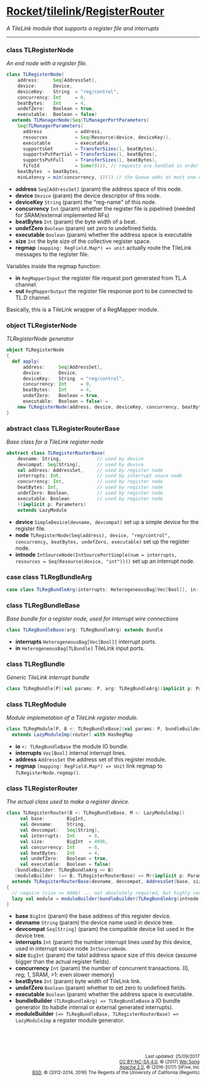 [Rocket](../Readme.md)/[tilelink](../tilelink.md)/[RegisterRouter](https://github.com/freechipsproject/rocket-chip/blob/master/src/main/scala/tilelink/RegisterRouter.scala)
=====================
*A TileLink module that supports a register file and interrupts*

**********************

### class TLRegisterNode
*An end node with a register file.*

~~~scala
class TLRegisterNode(
    address:     Seq[AddressSet],
    device:      Device,
    deviceKey:   String  = "reg/control",
    concurrency: Int     = 0,
    beatBytes:   Int     = 4,
    undefZero:   Boolean = true,
    executable:  Boolean = false)
  extends TLManagerNode(Seq(TLManagerPortParameters(
    Seq(TLManagerParameters(
      address            = address,
      resources          = Seq(Resource(device, deviceKey)),
      executable         = executable,
      supportsGet        = TransferSizes(1, beatBytes),
      supportsPutPartial = TransferSizes(1, beatBytes),
      supportsPutFull    = TransferSizes(1, beatBytes),
      fifoId             = Some(0))), // requests are handled in order
    beatBytes  = beatBytes,
    minLatency = min(concurrency, 1)))) // the Queue adds at most one cycle
~~~

+ **address** `Seq[AddressSet]` (param) the address space of this node.
+ **device** `Device` (param) the device descriptor of this node.
+ **deviceKey** `String` (param) the "reg-name" of this node.
+ **concurrency** `Int` (param) whether the register file is pipelined (needed for SRAM/external implemented RFs)
+ **beatBytes** `Int` (param) the byte width of a beat.
+ **undefZero** `Boolean` (param) set zero to undefined fields.
+ **executable** `Boolean` (param) whether the address space is executable
+ **size** `Int` the byte size of the collective register space.
+ **regmap** `(mapping: RegField.Map*) => unit` actually route the TileLink messages to the register file.

Variables inside the regmap function:

+ **in** `RegMapperInput` the register file request port generated from TL.A channel.
+ **out** `RegMapperOutput` the register file response port to be connected to TL.D channel.

Basically, this is a TileLink wrapper of a RegMapper module.

### object TLRegisterNode
*TLRegisterNode generator*

~~~scala
object TLRegisterNode
{
  def apply(
      address:     Seq[AddressSet],
      device:      Device,
      deviceKey:   String  = "reg/control",
      concurrency: Int     = 0,
      beatBytes:   Int     = 4,
      undefZero:   Boolean = true,
      executable:  Boolean = false) =
    new TLRegisterNode(address, device, deviceKey, concurrency, beatBytes, undefZero, executable)
}
~~~

### abstract class TLRegisterRouterBase
*Base class for a TileLink register node*

~~~scala
abstract class TLRegisterRouterBase(
    devname: String,             // used by device
    devcompat: Seq[String],      // used by device
    val address: AddressSet,     // used by register node
    interrupts: Int,             // used by interrupt souce node
    concurrency: Int,            // used by register node
    beatBytes: Int,              // used by register node
    undefZero: Boolean,          // used by register node
    executable: Boolean          // used by register node
    )(implicit p: Parameters)
    extends LazyModule
~~~

+ **device** `SimpleDevice(devname, devcompat)` set up a simple device for the register file.
+ **node** `TLRegisterNode(Seq(address), device, "reg/control", concurrency, beatBytes, undefZero, executable)` set up the register node.
+ **intnode** `IntSourceNode(IntSourcePortSimple(num = interrupts, resources = Seq(Resource(device, "int"))))` set up an interrupt node.

### case class TLRegBundleArg

~~~scala
case class TLRegBundleArg(interrupts: HeterogeneousBag[Vec[Bool]], in: HeterogeneousBag[TLBundle])(implicit val p: Parameters)
~~~

### class TLRegBundleBase
*Base bundle for a register node, used for interrupt wire connections*

~~~scala
class TLRegBundleBase(arg: TLRegBundleArg) extends Bundle
~~~

+ **interrupts** `HeterogeneousBag[Vec[Bool]]` interrupt ports.
+ **in** `HeterogeneousBag[TLBundle]` TileLink input ports.

### class TLRegBundle
*Generic TileLink interrupt bundle*

~~~scala
class TLRegBundle[P](val params: P, arg: TLRegBundleArg)(implicit p: Parameters) extends TLRegBundleBase(arg)
~~~

### class TLRegModule
*Module implemetation of a TileLink register module.*

~~~scala
class TLRegModule[P, B <: TLRegBundleBase](val params: P, bundleBuilder: => B, router: TLRegisterRouterBase)
  extends LazyModuleImp(router) with HasRegMap
~~~

+ **io** `<: TLRegBundleBase` the module IO bundle.
+ **interrupts** `Vec[Bool]` internal interrupt lines.
+ **address** `AddressSet` the address set of this register module.
+ **regmap** `(mapping: RegField.Map*) => Unit` link regmap to `TLRegisterNode.regmap()`.

### class TLRegisterRouter
*The actual class used to make a register device.*

~~~scala
class TLRegisterRouter[B <: TLRegBundleBase, M <: LazyModuleImp](
     val base:        BigInt,
     val devname:     String,
     val devcompat:   Seq[String],
     val interrupts:  Int     = 0,
     val size:        BigInt  = 4096,
     val concurrency: Int     = 0,
     val beatBytes:   Int     = 4,
     val undefZero:   Boolean = true,
     val executable:  Boolean = false)
   (bundleBuilder: TLRegBundleArg => B)
   (moduleBuilder: (=> B, TLRegisterRouterBase) => M)(implicit p: Parameters)
  extends TLRegisterRouterBase(devname, devcompat, AddressSet(base, size-1), interrupts, concurrency, beatBytes, undefZero, executable)
{
  // require (size >= 4096) ... not absolutely required, but highly recommended
  lazy val module = moduleBuilder(bundleBuilder(TLRegBundleArg(intnode.bundleOut, node.bundleIn)), this)
}
~~~

+ **base** `BigInt` (param) the base address of this register device.
+ **devname** `String` (param) the device name used in device tree.
+ **devcompat** `Seq[String]` (param) the compatible device list used in the device tree.
+ **interrupts** `Int` (param) the number interrupt lines used by this device, used in interrupt souce node `IntSourceNode`.
+ **size** `BigInt` (param) the tatol address space size of this device (assume bigger than the actual register fields).
+ **concurrency** `Int` (param) the number of concurrent transactions. (0, reg; 1, SRAM, >1: even slower memory)
+ **beatBytes** `Int` (param) byte width of TileLink link.
+ **undefZero** `Boolean` (param) whether to set zero to undefined fields.
+ **executable** `Boolean` (param) whether the address space is executable.
+ **bundleBuilder** `(TLRegBundleArg) => TLRegBundleBase` a IO bundle generator (to habdle internal or external generated interrupts).
+ **moduleBuilder** `(=> TLRegBundleBase, TLRegisterRouterBase) => LazyModuleImp` a register module generator.


<br><br><br><p align="right">
<sub>
Last updated: 25/09/2017<br>
[CC BY-NC-SA 4.0](https://creativecommons.org/licenses/by-nc-sa/4.0/), &copy; (2017) [Wei Song](mailto:wsong83@gmail.com)<br>
[Apache 2.0](https://github.com/freechipsproject/rocket-chip/blob/master/LICENSE.SiFive), &copy; (2016-2017) SiFive, Inc<br>
[BSD](https://github.com/freechipsproject/rocket-chip/blob/master/LICENSE.Berkeley), &copy; (2012-2014, 2016) The Regents of the University of California (Regents)
</sub>
</p>



